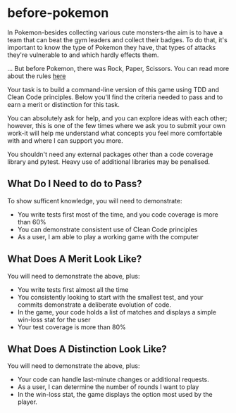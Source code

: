 # before-pokemon

 In Pokemon-besides collecting various cute monsters-the aim is to have a team that can beat the gym leaders and collect their badges. To do that, it's important to know the type of Pokemon they have, that types of attacks they're vulnerable to and which hardly effects them.

...
But before Pokemon, there was Rock, Paper, Scissors. You can read more about the rules [here](https://en.wikipedia.org/wiki/Rock_paper_scissors)

Your task is to build a command-line version of this game using TDD and Clean Code principles. Below you'll find the criteria needed to pass and to earn a merit or distinction for this task.

You can absolutely ask for help, and you can explore ideas with each other; however, this is one of the few times where we ask you to submit your own work-it will help me understand what concepts you feel more comfortable with and where I can support you more.

You shouldn't need any external packages other than a code coverage library and pytest. Heavy use of additional libraries may be penalised.

## What Do I Need to do to Pass?
To show sufficent knowledge, you will need to demonstrate:

- You write tests first most of the time, and you code coverage is more than 60%
- You can demonstrate consistent use of Clean Code principles
- As a user, I am able to play a working game with the computer 

## What Does A Merit Look Like?
You will need to demonstrate the above, plus:

- You write tests first almost all the time
- You consistently looking to start with the smallest test, and your commits demonstrate a deliberate evolution of code.
- In the game, your code holds a list of matches and displays a simple win-loss stat for the user
-  Your test coverage is more than 80%

## What Does A Distinction Look Like?
You will need to demonstrate the above, plus:

- Your code can handle last-minute changes or additional requests.
- As a user, I can determine the number of rounds I want to play
- In the win-loss stat, the game displays the option most used by the player.
